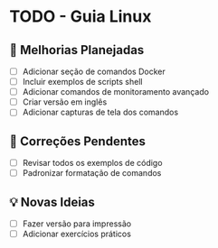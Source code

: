 # TODO - Guia Linux

## 🚀 Melhorias Planejadas
- [ ] Adicionar seção de comandos Docker
- [ ] Incluir exemplos de scripts shell
- [ ] Adicionar comandos de monitoramento avançado
- [ ] Criar versão em inglês
- [ ] Adicionar capturas de tela dos comandos

## 🔧 Correções Pendentes
- [ ] Revisar todos os exemplos de código
- [ ] Padronizar formatação de comandos

## 💡 Novas Ideias
- [ ] Fazer versão para impressão
- [ ] Adicionar exercícios práticos